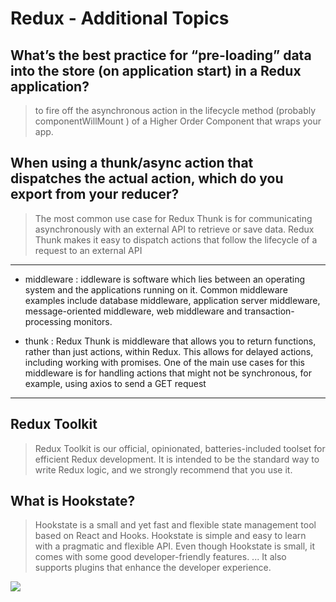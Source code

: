 # Redux - Additional Topics

## What’s the best practice for “pre-loading” data into the store (on application start) in a Redux application?

> to fire off the asynchronous action in the lifecycle method (probably componentWillMount ) of a Higher Order Component that wraps your app.


## When using a thunk/async action that dispatches the actual action, which do you export from your reducer?

> The most common use case for Redux Thunk is for communicating asynchronously with an external API to retrieve or save data. Redux Thunk makes it easy to dispatch actions that follow the lifecycle of a request to an external API

<hr>

- middleware : iddleware is software which lies between an operating system and the applications running on it. Common middleware examples include database middleware, application server middleware, message-oriented middleware, web middleware and transaction-processing monitors. 

- thunk : Redux Thunk is middleware that allows you to return functions, rather than just actions, within Redux. This allows for delayed actions, including working with promises. One of the main use cases for this middleware is for handling actions that might not be synchronous, for example, using axios to send a GET request

<hr>

## Redux Toolkit

> Redux Toolkit is our official, opinionated, batteries-included toolset for efficient Redux development. It is intended to be the standard way to write Redux logic, and we strongly recommend that you use it.

## What is Hookstate?

>  Hookstate is a small and yet fast and flexible state management tool based on React and Hooks. Hookstate is simple and easy to learn with a pragmatic and flexible API. Even though Hookstate is small, it comes with some good developer-friendly features. ... It also supports plugins that enhance the developer experience.

![](https://miro.medium.com/max/679/1*XpC18cRhDokp1D8CKVrS4A.png)
